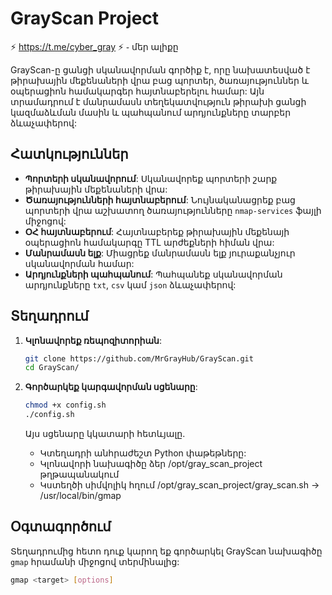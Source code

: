 # GrayScan Project


⚡ https://t.me/cyber_gray ⚡ ֊ մեր ալիքը

GrayScan-ը ցանցի սկանավորման գործիք է, որը նախատեսված է թիրախային մեքենաների վրա բաց պորտեր, ծառայություններ և օպերացիոն համակարգեր հայտնաբերելու համար: Այն տրամադրում է մանրամասն տեղեկատվություն թիրախի ցանցի կազմաձևման մասին և պահպանում արդյունքները տարբեր ձևաչափերով:

## Հատկություններ

- **Պորտերի սկանավորում**: Սկանավորեք պորտերի շարք թիրախային մեքենաների վրա:
- **Ծառայությունների հայտնաբերում**: Նույնականացրեք բաց պորտերի վրա աշխատող ծառայությունները `nmap-services` ֆայլի միջոցով:
- **ՕՀ հայտնաբերում**: Հայտնաբերեք թիրախային մեքենայի օպերացիոն համակարգը TTL արժեքների հիման վրա:
- **Մանրամասն ելք**: Միացրեք մանրամասն ելք յուրաքանչյուր սկանավորման համար:
- **Արդյունքների պահպանում**: Պահպանեք սկանավորման արդյունքները `txt`, `csv` կամ `json` ձևաչափերով:

## Տեղադրում

1. **Կլոնավորեք ռեպոզիտորիան**:
    ```bash
    git clone https://github.com/MrGrayHub/GrayScan.git
    cd GrayScan/
    ```

2. **Գործարկեք կարգավորման սցենարը**:
    ```bash
    chmod +x config.sh
    ./config.sh
    ```

    Այս սցենարը կկատարի հետևյալը.
    - Կտեղադրի անհրաժեշտ Python փաթեթները:
    - Կլոնավորի նախագիծը ձեր /opt/gray_scan_project թղթապանակում
    - Կստեղծի սիմվոլիկ հղում /opt/gray_scan_project/gray_scan.sh -> /usr/local/bin/gmap

## Օգտագործում

Տեղադրումից հետո դուք կարող եք գործարկել GrayScan նախագիծը `gmap` հրամանի միջոցով տերմինալից:

```bash
gmap <target> [options]
```
